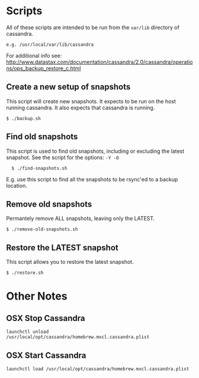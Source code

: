 Scripts
=======
All of these scripts are intended to be run from the `var/lib` directory of
cassandra.

    e.g. /usr/local/var/lib/cassandra

For additional info see: http://www.datastax.com/documentation/cassandra/2.0/cassandra/operations/ops_backup_restore_c.html

Create a new setup of snapshots
-------------------------------
This script will create new snapshots.  It expects to be run on the host running cassandra.  It also
expects that cassandra is running.

    $ ./backup.sh

Find old snapshots
------------------
This script is used to find old snapshots, including or excluding the latest
snapshot.  See the script for the options: `-Y -O`

      $ ./find-snapshots.sh

E.g. use this script to find all the snapshots to be rsync'ed to a backup location.

Remove old snapshots
--------------------
Permantely remove ALL snapshots, leaving only the LATEST.

    $ ./remove-old-snapshots.sh

Restore the LATEST snapshot
---------------------------
This script allows you to restore the latest snapshot.

    $ ./restore.sh

Other Notes
===========

OSX Stop Cassandra
------------------

    launchctl unload /usr/local/opt/cassandra/homebrew.mxcl.cassandra.plist

OSX Start Cassandra
------------------

    launchctl load /usr/local/opt/cassandra/homebrew.mxcl.cassandra.plist

